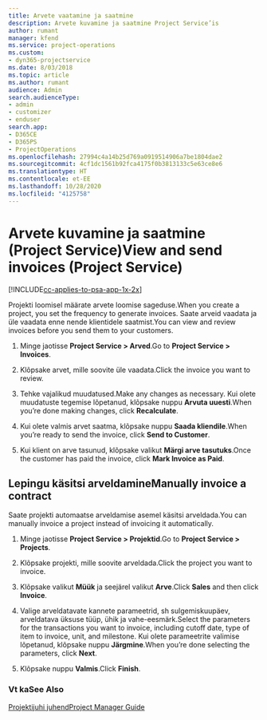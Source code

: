 ```yaml
---
title: Arvete vaatamine ja saatmine
description: Arvete kuvamine ja saatmine Project Service’is
author: rumant
manager: kfend
ms.service: project-operations
ms.custom:
- dyn365-projectservice
ms.date: 8/03/2018
ms.topic: article
ms.author: rumant
audience: Admin
search.audienceType:
- admin
- customizer
- enduser
search.app:
- D365CE
- D365PS
- ProjectOperations
ms.openlocfilehash: 27994c4a14b25d769a0919514906a7be1804dae2
ms.sourcegitcommit: 4cf1dc1561b92fca4175f0b3813133c5e63ce8e6
ms.translationtype: HT
ms.contentlocale: et-EE
ms.lasthandoff: 10/28/2020
ms.locfileid: "4125758"
---
```

# <a name="view-and-send-invoices-project-service"></a><span data-ttu-id="fd989-103">Arvete kuvamine ja saatmine (Project Service)</span><span class="sxs-lookup"><span data-stu-id="fd989-103">View and send invoices (Project Service)</span></span>

[!INCLUDE[cc-applies-to-psa-app-1x-2x](../includes/cc-applies-to-psa-app-1x-2x.md)]

<span data-ttu-id="fd989-104">Projekti loomisel määrate arvete loomise sageduse.</span><span class="sxs-lookup"><span data-stu-id="fd989-104">When you create a project, you set the frequency to generate invoices.</span></span> <span data-ttu-id="fd989-105">Saate arveid vaadata ja üle vaadata enne nende klientidele saatmist.</span><span class="sxs-lookup"><span data-stu-id="fd989-105">You can view and review invoices before you send them to your customers.</span></span>  
  
1.  <span data-ttu-id="fd989-106">Minge jaotisse **Project Service > Arved**.</span><span class="sxs-lookup"><span data-stu-id="fd989-106">Go to **Project Service > Invoices**.</span></span>  
  
2.  <span data-ttu-id="fd989-107">Klõpsake arvet, mille soovite üle vaadata.</span><span class="sxs-lookup"><span data-stu-id="fd989-107">Click the invoice you want to review.</span></span>  
  
3.  <span data-ttu-id="fd989-108">Tehke vajalikud muudatused.</span><span class="sxs-lookup"><span data-stu-id="fd989-108">Make any changes as necessary.</span></span> <span data-ttu-id="fd989-109">Kui olete muudatuste tegemise lõpetanud, klõpsake nuppu **Arvuta uuesti**.</span><span class="sxs-lookup"><span data-stu-id="fd989-109">When you’re done making changes, click **Recalculate**.</span></span>  
  
4.  <span data-ttu-id="fd989-110">Kui olete valmis arvet saatma, klõpsake nuppu **Saada kliendile**.</span><span class="sxs-lookup"><span data-stu-id="fd989-110">When you’re ready to send the invoice, click **Send to Customer**.</span></span>  
  
5.  <span data-ttu-id="fd989-111">Kui klient on arve tasunud, klõpsake valikut **Märgi arve tasutuks**.</span><span class="sxs-lookup"><span data-stu-id="fd989-111">Once the customer has paid the invoice, click **Mark Invoice as Paid**.</span></span>  
  
## <a name="manually-invoice-a-contract"></a><span data-ttu-id="fd989-112">Lepingu käsitsi arveldamine</span><span class="sxs-lookup"><span data-stu-id="fd989-112">Manually invoice a contract</span></span>  
 <span data-ttu-id="fd989-113">Saate projekti automaatse arveldamise asemel käsitsi arveldada.</span><span class="sxs-lookup"><span data-stu-id="fd989-113">You can manually invoice a project instead of invoicing it automatically.</span></span>  
  
1.  <span data-ttu-id="fd989-114">Minge jaotisse **Project Service > Projektid**.</span><span class="sxs-lookup"><span data-stu-id="fd989-114">Go to **Project Service > Projects**.</span></span>  
  
2.  <span data-ttu-id="fd989-115">Klõpsake projekti, mille soovite arveldada.</span><span class="sxs-lookup"><span data-stu-id="fd989-115">Click the project you want to invoice.</span></span>  
  
3.  <span data-ttu-id="fd989-116">Klõpsake valikut **Müük** ja seejärel valikut **Arve**.</span><span class="sxs-lookup"><span data-stu-id="fd989-116">Click **Sales** and then click **Invoice**.</span></span>  
  
4.  <span data-ttu-id="fd989-117">Valige arveldatavate kannete parameetrid, sh sulgemiskuupäev, arveldatava üksuse tüüp, ühik ja vahe-eesmärk.</span><span class="sxs-lookup"><span data-stu-id="fd989-117">Select the parameters for the transactions you want to invoice, including cutoff date, type of item to invoice, unit, and milestone.</span></span> <span data-ttu-id="fd989-118">Kui olete parameetrite valimise lõpetanud, klõpsake nuppu **Järgmine**.</span><span class="sxs-lookup"><span data-stu-id="fd989-118">When you’re done selecting the parameters, click **Next**.</span></span>  
  
5.  <span data-ttu-id="fd989-119">Klõpsake nuppu **Valmis**.</span><span class="sxs-lookup"><span data-stu-id="fd989-119">Click **Finish**.</span></span>  
  
### <a name="see-also"></a><span data-ttu-id="fd989-120">Vt ka</span><span class="sxs-lookup"><span data-stu-id="fd989-120">See Also</span></span>  
 [<span data-ttu-id="fd989-121">Projektijuhi juhend</span><span class="sxs-lookup"><span data-stu-id="fd989-121">Project Manager Guide</span></span>](../psa/project-manager-guide.md)
